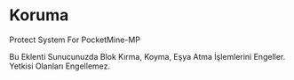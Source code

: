 # Koruma
Protect System For PocketMine-MP

Bu Eklenti Sunucunuzda Blok Kırma, Koyma, Eşya Atma İşlemlerini Engeller. Yetkisi Olanları Engellemez.
